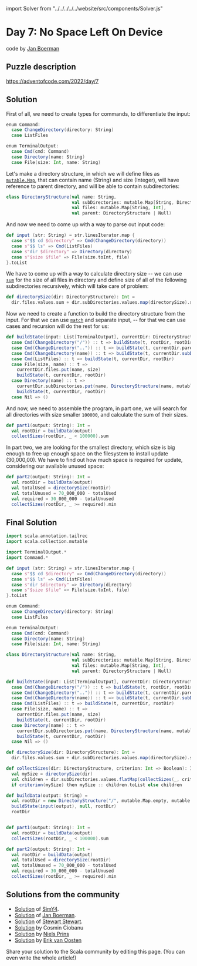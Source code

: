 import Solver from "../../../../../website/src/components/Solver.js"

# Day 7: No Space Left On Device
code by [Jan Boerman](https://twitter.com/JanBoerman95)

## Puzzle description

https://adventofcode.com/2022/day/7

## Solution

First of all, we need to create types for commands, to differentiate the input:

```Scala
enum Command:
  case ChangeDirectory(directory: String)
  case ListFiles

enum TerminalOutput:
  case Cmd(cmd: Command)
  case Directory(name: String)
  case File(size: Int, name: String)
```

Let's make a directory structure, in which we will define files as [`mutable.Map`](https://dotty.epfl.ch/api/scala/collection/mutable/Map.html), that can contain name (String) and size (Integer), will have reference to parent directory, and will be able to contain subdirectories:

```Scala
class DirectoryStructure(val name: String,
                         val subDirectories: mutable.Map[String, DirectoryStructure],
                         val files: mutable.Map[String, Int],
                         val parent: DirectoryStructure | Null)
```

And now we need to come up with a way to parse out input code:

```Scala
def input (str: String) = str.linesIterator.map {
  case s"$$ cd $directory" => Cmd(ChangeDirectory(directory))
  case s"$$ ls" => Cmd(ListFiles)
  case s"dir $directory" => Directory(directory)
  case s"$size $file" => File(size.toInt, file)
}.toList
```


We have to come up with a way to calculate directory size -- we can use [`sum`](https://www.scala-lang.org/files/archive/api/current/scala/collection/immutable/List.html#sum[B%3E:A](implicitnum:scala.math.Numeric[B]):B) for the size of all files in directory and define size of all of the following subdirectories recursively, which will take care of problem:

```Scala
def directorySize(dir: DirectoryStructure): Int =
  dir.files.values.sum + dir.subDirectories.values.map(directorySize).sum
```

Now we need to create a function to build the directory structure from the input. For that we can use [`match`](https://docs.scala-lang.org/tour/pattern-matching.html) and separate input, -- for that we can use cases and recursion will do the rest for us:

```Scala
def buildState(input: List[TerminalOutput], currentDir: DirectoryStructure | Null, rootDir: DirectoryStructure): Unit = input match
  case Cmd(ChangeDirectory("/")) :: t => buildState(t, rootDir, rootDir)
  case Cmd(ChangeDirectory("..")) :: t => buildState(t, currentDir.parent, rootDir)
  case Cmd(ChangeDirectory(name)) :: t => buildState(t, currentDir.subDirectories(name), rootDir)
  case Cmd(ListFiles) :: t => buildState(t, currentDir, rootDir)
  case File(size, name) :: t =>
    currentDir.files.put(name, size)
    buildState(t, currentDir, rootDir)
  case Directory(name) :: t =>
    currentDir.subDirectories.put(name, DirectoryStructure(name, mutable.Map.empty, mutable.Map.empty, currentDir))
    buildState(t, currentDir, rootDir)
  case Nil => ()
```

And now, we need to assemble the program, in part one, we will search for all directories with size smaller `100000`, and calculate the sum of their sizes.

```Scala
def part1(output: String): Int =
  val rootDir = buildData(output)
  collectSizes(rootDir, _ < 100000).sum
```

In part two, we are looking for the smallest directory, which size is big enough to free up enough space on the filesystem to install update (30,000,00). We have to find out how much space is required for update, considering our available unused space:

```Scala
def part2(output: String): Int =
  val rootDir = buildData(output)
  val totalUsed = directorySize(rootDir)
  val totalUnused = 70_000_000 - totalUsed
  val required = 30_000_000 - totalUnused
  collectSizes(rootDir, _ >= required).min
```

## Final Solution

```Scala
import scala.annotation.tailrec
import scala.collection.mutable

import TerminalOutput.*
import Command.*

def input (str: String) = str.linesIterator.map {
  case s"$$ cd $directory" => Cmd(ChangeDirectory(directory))
  case s"$$ ls" => Cmd(ListFiles)
  case s"dir $directory" => Directory(directory)
  case s"$size $file" => File(size.toInt, file)
}.toList

enum Command:
  case ChangeDirectory(directory: String)
  case ListFiles

enum TerminalOutput:
  case Cmd(cmd: Command)
  case Directory(name: String)
  case File(size: Int, name: String)

class DirectoryStructure(val name: String,
                         val subDirectories: mutable.Map[String, DirectoryStructure],
                         val files: mutable.Map[String, Int],
                         val parent: DirectoryStructure | Null)

def buildState(input: List[TerminalOutput], currentDir: DirectoryStructure | Null, rootDir: DirectoryStructure): Unit = input match
  case Cmd(ChangeDirectory("/")) :: t => buildState(t, rootDir, rootDir)
  case Cmd(ChangeDirectory("..")) :: t => buildState(t, currentDir.parent, rootDir)
  case Cmd(ChangeDirectory(name)) :: t => buildState(t, currentDir.subDirectories(name), rootDir)
  case Cmd(ListFiles) :: t => buildState(t, currentDir, rootDir)
  case File(size, name) :: t =>
    currentDir.files.put(name, size)
    buildState(t, currentDir, rootDir)
  case Directory(name) :: t =>
    currentDir.subDirectories.put(name, DirectoryStructure(name, mutable.Map.empty, mutable.Map.empty, currentDir))
    buildState(t, currentDir, rootDir)
  case Nil => ()

def directorySize(dir: DirectoryStructure): Int =
  dir.files.values.sum + dir.subDirectories.values.map(directorySize).sum

def collectSizes(dir: DirectoryStructure, criterion: Int => Boolean): Iterable[Int] =
  val mySize = directorySize(dir)
  val children = dir.subDirectories.values.flatMap(collectSizes(_, criterion))
  if criterion(mySize) then mySize :: children.toList else children

def buildData(output: String) =
  val rootDir = new DirectoryStructure("/", mutable.Map.empty, mutable.Map.empty, null)
  buildState(input(output), null, rootDir)
  rootDir


def part1(output: String): Int =
  val rootDir = buildData(output)
  collectSizes(rootDir, _ < 100000).sum

def part2(output: String): Int =
  val rootDir = buildData(output)
  val totalUsed = directorySize(rootDir)
  val totalUnused = 70_000_000 - totalUsed
  val required = 30_000_000 - totalUnused
  collectSizes(rootDir, _ >= required).min
```


## Solutions from the community

- [Solution](https://github.com/SimY4/advent-of-code-scala/blob/master/src/main/scala/aoc/y2022/Day7.scala) of [SimY4](https://twitter.com/actinglikecrazy).
- [Solution](https://github.com/Jannyboy11/AdventOfCode2022/blob/master/src/main/scala/day07/Day07.scala) of [Jan Boerman](https://twitter.com/JanBoerman95).
- [Solution](https://github.com/stewSquared/advent-of-code-scala/blob/master/src/main/scala/2022/Day07.worksheet.sc) of [Stewart Stewart](https://twitter.com/stewSqrd).
- [Solution](https://github.com/cosminci/advent-of-code/blob/master/src/main/scala/com/github/cosminci/aoc/_2022/Day7.scala) by Cosmin Ciobanu
- [Solution](https://github.com/prinsniels/AdventOfCode2022/blob/master/src/main/scala/day07.scala) by [Niels Prins](https://github.com/prinsniels)
- [Solution](https://github.com/erikvanoosten/advent-of-code/blob/main/src/main/scala/nl/grons/advent/y2022/Day7.scala) by [Erik van Oosten](https://github.com/erikvanoosten)

Share your solution to the Scala community by editing this page. (You can even write the whole article!)
